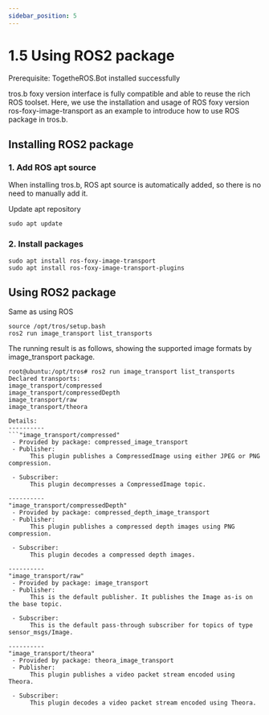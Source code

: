 ```yaml
---
sidebar_position: 5
---
```

# 1.5 Using ROS2 package

Prerequisite: TogetheROS.Bot installed successfully

tros.b foxy version interface is fully compatible and able to reuse the rich ROS toolset. Here, we use the installation and usage of ROS foxy version ros-foxy-image-transport as an example to introduce how to use ROS package in tros.b.

## Installing ROS2 package

### 1. Add ROS apt source

When installing tros.b, ROS apt source is automatically added, so there is no need to manually add it.

Update apt repository

```shell
sudo apt update
```

### 2. Install packages

```shell
sudo apt install ros-foxy-image-transport
sudo apt install ros-foxy-image-transport-plugins
```

## Using ROS2 package

Same as using ROS

```shell
source /opt/tros/setup.bash
ros2 run image_transport list_transports
```

The running result is as follows, showing the supported image formats by image_transport package.

```shell
root@ubuntu:/opt/tros# ros2 run image_transport list_transports
Declared transports:
image_transport/compressed
image_transport/compressedDepth
image_transport/raw
image_transport/theora

Details:
----------
```"image_transport/compressed"
 - Provided by package: compressed_image_transport
 - Publisher:
      This plugin publishes a CompressedImage using either JPEG or PNG compression.

 - Subscriber:
      This plugin decompresses a CompressedImage topic.

----------
"image_transport/compressedDepth"
 - Provided by package: compressed_depth_image_transport
 - Publisher:
      This plugin publishes a compressed depth images using PNG compression.

 - Subscriber:
      This plugin decodes a compressed depth images.

----------
"image_transport/raw"
 - Provided by package: image_transport
 - Publisher:
      This is the default publisher. It publishes the Image as-is on the base topic.

 - Subscriber:
      This is the default pass-through subscriber for topics of type sensor_msgs/Image.

----------
"image_transport/theora"
 - Provided by package: theora_image_transport
 - Publisher:
      This plugin publishes a video packet stream encoded using Theora.

 - Subscriber:
      This plugin decodes a video packet stream encoded using Theora.